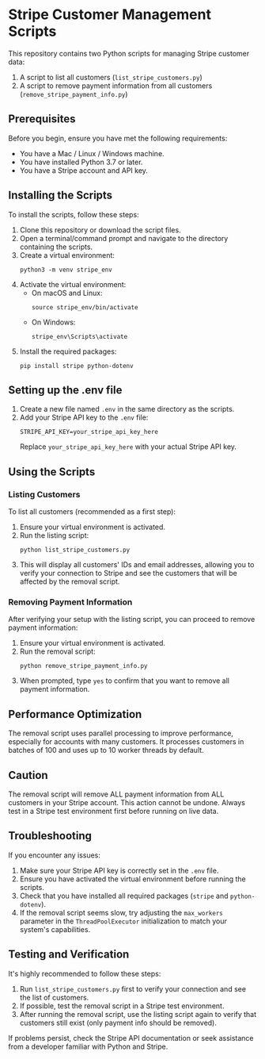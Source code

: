 # Stripe Customer Management Scripts

This repository contains two Python scripts for managing Stripe customer data:

1. A script to list all customers (`list_stripe_customers.py`)
2. A script to remove payment information from all customers (`remove_stripe_payment_info.py`)

## Prerequisites

Before you begin, ensure you have met the following requirements:

- You have a Mac / Linux / Windows machine.
- You have installed Python 3.7 or later.
- You have a Stripe account and API key.

## Installing the Scripts

To install the scripts, follow these steps:

1. Clone this repository or download the script files.
2. Open a terminal/command prompt and navigate to the directory containing the scripts.
3. Create a virtual environment:
   ```
   python3 -m venv stripe_env
   ```
4. Activate the virtual environment:
   - On macOS and Linux:
     ```
     source stripe_env/bin/activate
     ```
   - On Windows:
     ```
     stripe_env\Scripts\activate
     ```
5. Install the required packages:
   ```
   pip install stripe python-dotenv
   ```

## Setting up the .env file

1. Create a new file named `.env` in the same directory as the scripts.
2. Add your Stripe API key to the `.env` file:
   ```
   STRIPE_API_KEY=your_stripe_api_key_here
   ```
   Replace `your_stripe_api_key_here` with your actual Stripe API key.

## Using the Scripts

### Listing Customers

To list all customers (recommended as a first step):

1. Ensure your virtual environment is activated.
2. Run the listing script:
   ```
   python list_stripe_customers.py
   ```
3. This will display all customers' IDs and email addresses, allowing you to verify your connection to Stripe and see the customers that will be affected by the removal script.

### Removing Payment Information

After verifying your setup with the listing script, you can proceed to remove payment information:

1. Ensure your virtual environment is activated.
2. Run the removal script:
   ```
   python remove_stripe_payment_info.py
   ```
3. When prompted, type `yes` to confirm that you want to remove all payment information.

## Performance Optimization

The removal script uses parallel processing to improve performance, especially for accounts with many customers. It processes customers in batches of 100 and uses up to 10 worker threads by default.

## Caution

The removal script will remove ALL payment information from ALL customers in your Stripe account. This action cannot be undone. Always test in a Stripe test environment first before running on live data.

## Troubleshooting

If you encounter any issues:

1. Make sure your Stripe API key is correctly set in the `.env` file.
2. Ensure you have activated the virtual environment before running the scripts.
3. Check that you have installed all required packages (`stripe` and `python-dotenv`).
4. If the removal script seems slow, try adjusting the `max_workers` parameter in the `ThreadPoolExecutor` initialization to match your system's capabilities.

## Testing and Verification

It's highly recommended to follow these steps:

1. Run `list_stripe_customers.py` first to verify your connection and see the list of customers.
2. If possible, test the removal script in a Stripe test environment.
3. After running the removal script, use the listing script again to verify that customers still exist (only payment info should be removed).

If problems persist, check the Stripe API documentation or seek assistance from a developer familiar with Python and Stripe.
